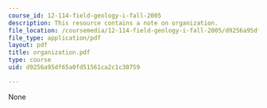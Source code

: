 ```yaml
---
course_id: 12-114-field-geology-i-fall-2005
description: This resource contains a note on organization.
file_location: /coursemedia/12-114-field-geology-i-fall-2005/d9256a95df65a0fd51561ca2c1c30759_organization.pdf
file_type: application/pdf
layout: pdf
title: organization.pdf
type: course
uid: d9256a95df65a0fd51561ca2c1c30759

---
```

None